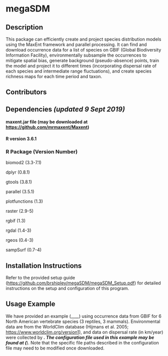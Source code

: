 # megaSDM
## Description
This package can efficiently create and project species distribution models using the MaxEnt framework and parallel processing. It can find and download occurrence data for a list of species on GBIF (Global Biodiversity Information Facility), environmentally subsample the occurrences to mitigate spatial bias, generate background (pseudo-absence) points, train the model and project it to different times (incorporating dispersal rate of each species and intermediate range fluctuations), and create species richness maps for each time period and taxon. 

## Contributors


## Dependencies *(updated 9 Sept 2019)*
#### maxent.jar file (may be downloaded at https://github.com/mrmaxent/Maxent)
#### R version 3.6.1
### R Package (Version Number)
biomod2	(3.3-7.1)

dplyr	(0.8.1)

gtools	(3.8.1)

parallel	(3.5.1)

plotfunctions	(1.3)

raster	(2.9-5)

rgbif	(1.3)

rgdal	(1.4-3)

rgeos	(0.4-3)

sampSurf	(0.7-4)

## Installation Instructions
Refer to the provided setup guide (https://github.com/brshipley/megaSDM/megaSDM_Setup.pdf) for detailed instructions on the setup and configuration of this program.
## Usage Example
We have provided an example (____) using occurrence data from GBIF for 6 North American vertebrate species (3 reptiles, 3 mammals). Environmental data are from the WorldClim database (Hijmans et al. 2005; https://www.worldclim.org/version1), and data on dispersal rate (in km/year) were collected by _____. The configuration file used in this example may be found at (_____). Note that the specific file paths described in the configuration file may need to be modified once downloaded.

